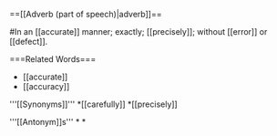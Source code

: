 ==[[Adverb (part of speech)|adverb]]==

#In an [[accurate]] manner; exactly; [[precisely]]; without [[error]] or [[defect]].

===Related Words===
* [[accurate]]
* [[accuracy]]

'''[[Synonyms]]'''
*[[carefully]]
*[[precisely]]

'''[[Antonym]]s'''
*
*